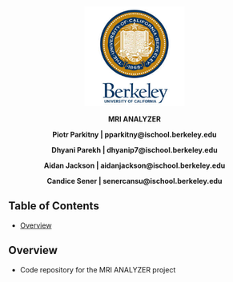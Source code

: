<p align="center">
    <img src="pics/uc-berkeley-logo-seal.jpg" alt="Logo" width="200" height="200">
</p>

<p align="center">
  <p align="center"><strong>MRI ANALYZER</strong></p>
  <p align="center"><strong>Piotr Parkitny | pparkitny@ischool.berkeley.edu</strong></p>
  <p align="center"><strong>Dhyani Parekh  | dhyanip7@ischool.berkeley.edu</strong></p>
  <p align="center"><strong>Aidan Jackson  | aidanjackson@ischool.berkeley.edu</strong></p>
  <p align="center"><strong>Candice Sener  | senercansu@ischool.berkeley.edu</strong></p>  
</p>

<!-- TABLE OF CONTENTS -->
## Table of Contents

* [Overview](#overiew)

<!-- OVERVIEW -->
Overview
------------
- Code repository for the MRI ANALYZER project
